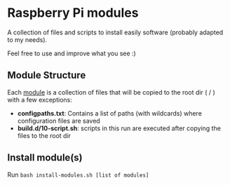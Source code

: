# Raspberry Pi modules

A collection of files and scripts to install easily software (probably adapted 
 to my needs).

Feel free to use and improve what you see :)


## Module Structure

Each [module](module/) is a collection of files that will be copied to the root
 dir ( / ) with a few exceptions:

* **configpaths.txt**: Contains a list of paths (with wildcards) where configuration
 files are saved
* **build.d/10-script.sh**: scripts in this run are executed after copying the files 
 to the root dir


## Install module(s)

Run `bash install-modules.sh [list of modules]`